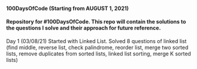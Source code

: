  #### 100DaysOfCode (Starting from AUGUST 1, 2021)
#### Repository for #100DaysOfCode. This repo will contain the solutions to the questions I solve and their approach for future reference.

Day 1 (03/08/21)
Started with Linked List. Solved 8 questions of linked list (find middle, reverse list, check palindrome, reorder list, merge two sorted lists, remove duplicates from sorted lists, linked list sorting, merge K sorted lists)


